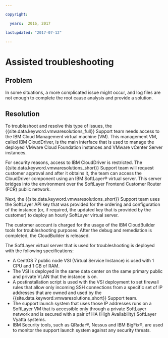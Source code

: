 ```yaml
---

copyright:

  years:  2016, 2017

lastupdated: "2017-07-12"

---
```


# Assisted troubleshooting

## Problem

In some situations, a more complicated issue might occur, and log files are not enough to complete the root cause analysis and provide a solution.

## Resolution

To troubleshoot and resolve this type of issues, the {{site.data.keyword.vmwaresolutions_full}} Support team needs access to the IBM Cloud Management virtual machine (VM). This management VM, called IBM CloudDriver, is the main interface that is used to manage the deployed VMware Cloud Foundation instances and VMware vCenter Server instances.

For security reasons, access to IBM CloudDriver is restricted. The {{site.data.keyword.vmwaresolutions_short}} Support team will request customer approval and after it obtains it, the team can access the CloudDriver component using an IBM SoftLayer® virtual server. This server bridges into the environment over the SoftLayer Frontend Customer Router (FCR) public network.

Next, the {{site.data.keyword.vmwaresolutions_short}} Support team uses the SoftLayer API key that was provided for the ordering and configuration of the instance (or, if required, the updated key that is provided by the customer) to deploy an hourly SoftLayer virtual server.

The customer account is charged for the usage of the IBM CloudBuilder tools for troubleshooting purposes. After the debug and remediation is completed, the CloudBuilder is released.

The SoftLayer virtual server that is used for troubleshooting is deployed with the following specifications:

* A CentOS 7 public node VSI (Virtual Service Instance) is used with 1 CPU and 1 GB of RAM.
* The VSI is deployed in the same data center on the same primary public and private VLAN that the instance is on.
*  A postinstallation script is used with the VSI deployment to set firewall rules that allow only incoming SSH connections from a specific set of IP addresses that are owned and used by the {{site.data.keyword.vmwaresolutions_short}} Support team.
* The support launch system that uses those IP addresses runs on a SoftLayer VM that is accessible only through a private SoftLayer network and is secured with a pair of HA (High Availability) SoftLayer Vyatta systems.
* IBM Security tools, such as QRadar®, Nessus and IBM BigFix®, are used to monitor the support launch system against any security threats.
